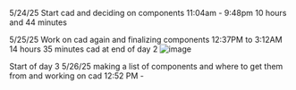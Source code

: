 5/24/25 Start cad and deciding on components 
 11:04am - 9:48pm 10 hours and 44 minutes 

5/25/25 Work on cad again and finalizing components
12:37PM to 3:12AM 14 hours 35 minutes 
cad at end of day 2
![image](https://github.com/user-attachments/assets/8e7646f1-fcd5-4da5-959e-c68dcf80a550) 

Start of day 3 5/26/25 making a list of components and where to get them from and working on cad
12:52 PM -
